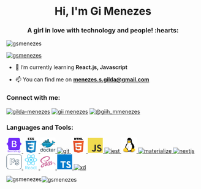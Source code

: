 <h1 align="center">Hi, I'm Gi Menezes</h1>
<h3 align="center">A girl in love with technology and people! :hearts:</h3>

<p align="left"> <img src="https://komarev.com/ghpvc/?username=gsmenezes&label=Profile%20views&color=f08ac5&style=plastic" alt="gsmenezes" /> </p>

<p align="left"> <a href="https://github.com/ryo-ma/github-profile-trophy"><img src="https://github-profile-trophy.vercel.app/?username=gsmenezes" alt="gsmenezes" /></a> </p>

- 🌱 I’m currently learning **React.js, Javascript**

- 📫 You can find me on **menezes.s.gilda@gmail.com**

<h3 align="left">Connect with me:</h3>
<p align="left">
<a href="https://linkedin.com/in/gilda-menezes" target="blank"><img align="center" src="https://cdn.jsdelivr.net/npm/simple-icons@3.0.1/icons/linkedin.svg" alt="gilda-menezes" height="30" width="40" /></a>
<a href="https://fb.com/gii menezes" target="blank"><img align="center" src="https://cdn.jsdelivr.net/npm/simple-icons@3.0.1/icons/facebook.svg" alt="gii menezes" height="30" width="40" /></a>
<a href="https://instagram.com/@giih_mmenezes" target="blank"><img align="center" src="https://cdn.jsdelivr.net/npm/simple-icons@3.0.1/icons/instagram.svg" alt="@giih_mmenezes" height="30" width="40" /></a>
</p>

<h3 align="left">Languages and Tools:</h3>
<p align="left"> <a href="https://getbootstrap.com" target="_blank"> <img src="https://raw.githubusercontent.com/devicons/devicon/master/icons/bootstrap/bootstrap-plain-wordmark.svg" alt="bootstrap" width="40" height="40"/> </a> <a href="https://www.w3schools.com/css/" target="_blank"> <img src="https://raw.githubusercontent.com/devicons/devicon/master/icons/css3/css3-original-wordmark.svg" alt="css3" width="40" height="40"/> </a> <a href="https://www.docker.com/" target="_blank"> <img src="https://raw.githubusercontent.com/devicons/devicon/master/icons/docker/docker-original-wordmark.svg" alt="docker" width="40" height="40"/> </a> <a href="https://git-scm.com/" target="_blank"> <img src="https://www.vectorlogo.zone/logos/git-scm/git-scm-icon.svg" alt="git" width="40" height="40"/> </a> <a href="https://www.w3.org/html/" target="_blank"> <img src="https://raw.githubusercontent.com/devicons/devicon/master/icons/html5/html5-original-wordmark.svg" alt="html5" width="40" height="40"/> </a> <a href="https://developer.mozilla.org/en-US/docs/Web/JavaScript" target="_blank"> <img src="https://raw.githubusercontent.com/devicons/devicon/master/icons/javascript/javascript-original.svg" alt="javascript" width="40" height="40"/> </a> <a href="https://jestjs.io" target="_blank"> <img src="https://www.vectorlogo.zone/logos/jestjsio/jestjsio-icon.svg" alt="jest" width="40" height="40"/> </a> <a href="https://www.linux.org/" target="_blank"> <img src="https://raw.githubusercontent.com/devicons/devicon/master/icons/linux/linux-original.svg" alt="linux" width="40" height="40"/> </a> <a href="https://materializecss.com/" target="_blank"> <img src="https://raw.githubusercontent.com/prplx/svg-logos/5585531d45d294869c4eaab4d7cf2e9c167710a9/svg/materialize.svg" alt="materialize" width="40" height="40"/> </a> <a href="https://nextjs.org/" target="_blank"> <img src="https://cdn.worldvectorlogo.com/logos/nextjs-3.svg" alt="nextjs" width="40" height="40"/> </a> <a href="https://www.photoshop.com/en" target="_blank"> <img src="https://raw.githubusercontent.com/devicons/devicon/master/icons/photoshop/photoshop-line.svg" alt="photoshop" width="40" height="40"/> </a> <a href="https://reactjs.org/" target="_blank"> <img src="https://raw.githubusercontent.com/devicons/devicon/master/icons/react/react-original-wordmark.svg" alt="react" width="40" height="40"/> </a> <a href="https://sass-lang.com" target="_blank"> <img src="https://raw.githubusercontent.com/devicons/devicon/master/icons/sass/sass-original.svg" alt="sass" width="40" height="40"/> </a> <a href="https://www.typescriptlang.org/" target="_blank"> <img src="https://raw.githubusercontent.com/devicons/devicon/master/icons/typescript/typescript-original.svg" alt="typescript" width="40" height="40"/> </a> <a href="https://www.adobe.com/products/xd.html" target="_blank"> <img src="https://cdn.worldvectorlogo.com/logos/adobe-xd.svg" alt="xd" width="40" height="40"/> </a> </p>

<p><img align="left" src="https://github-readme-stats.vercel.app/api/top-langs?username=gsmenezes&show_icons=true&theme=cobalt&title_color=ee91cc&text_color=d62495&hide_border=true&locale=en&layout=compact" alt="gsmenezes" /></p>

<p><img align="center" src="https://github-readme-streak-stats.herokuapp.com/?user=gsmenezes&theme=dark" alt="gsmenezes" /></p>

